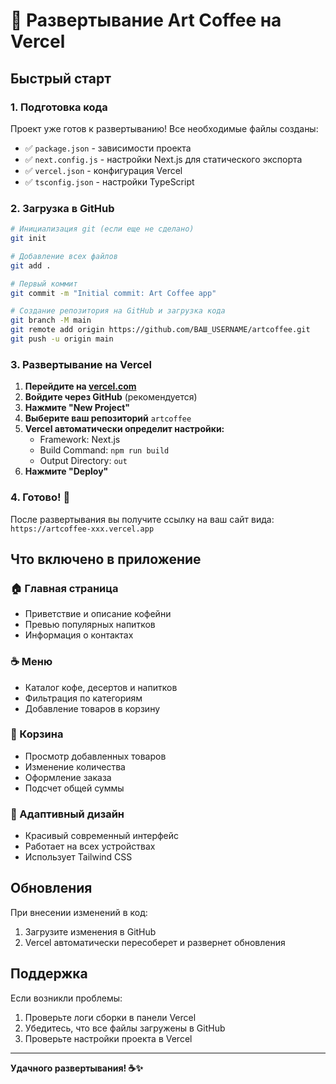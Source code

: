 # 🚀 Развертывание Art Coffee на Vercel

## Быстрый старт

### 1. Подготовка кода
Проект уже готов к развертыванию! Все необходимые файлы созданы:
- ✅ `package.json` - зависимости проекта
- ✅ `next.config.js` - настройки Next.js для статического экспорта
- ✅ `vercel.json` - конфигурация Vercel
- ✅ `tsconfig.json` - настройки TypeScript

### 2. Загрузка в GitHub

```bash
# Инициализация git (если еще не сделано)
git init

# Добавление всех файлов
git add .

# Первый коммит
git commit -m "Initial commit: Art Coffee app"

# Создание репозитория на GitHub и загрузка кода
git branch -M main
git remote add origin https://github.com/ВАШ_USERNAME/artcoffee.git
git push -u origin main
```

### 3. Развертывание на Vercel

1. **Перейдите на [vercel.com](https://vercel.com)**
2. **Войдите через GitHub** (рекомендуется)
3. **Нажмите "New Project"**
4. **Выберите ваш репозиторий** `artcoffee`
5. **Vercel автоматически определит настройки:**
   - Framework: Next.js
   - Build Command: `npm run build`
   - Output Directory: `out`
6. **Нажмите "Deploy"**

### 4. Готово! 🎉

После развертывания вы получите ссылку на ваш сайт вида:
`https://artcoffee-xxx.vercel.app`

## Что включено в приложение

### 🏠 Главная страница
- Приветствие и описание кофейни
- Превью популярных напитков
- Информация о контактах

### ☕ Меню
- Каталог кофе, десертов и напитков
- Фильтрация по категориям
- Добавление товаров в корзину

### 🛒 Корзина
- Просмотр добавленных товаров
- Изменение количества
- Оформление заказа
- Подсчет общей суммы

### 📱 Адаптивный дизайн
- Красивый современный интерфейс
- Работает на всех устройствах
- Использует Tailwind CSS

## Обновления

При внесении изменений в код:
1. Загрузите изменения в GitHub
2. Vercel автоматически пересоберет и развернет обновления

## Поддержка

Если возникли проблемы:
1. Проверьте логи сборки в панели Vercel
2. Убедитесь, что все файлы загружены в GitHub
3. Проверьте настройки проекта в Vercel

---

**Удачного развертывания! ☕✨**
